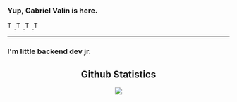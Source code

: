 ### Yup, Gabriel Valin is here. 
<a href="https://twitter.com/gvt3ch">
  <img  alt="Twitter" width="16px" src="https://img.shields.io/badge/Twitter-1DA1F2?style=for-the-badge&logo=twitter&logoColor=white" />
</a>
<a href="https://www.linkedin.com/in/gabriel-valin-1759801aa/">
  <img  alt="Twitter" width="16px" src="https://img.shields.io/badge/LinkedIn-0077B5?style=for-the-badge&logo=linkedin&logoColor=white" />
</a>
<a href="https://www.instagram.com/gabrielvalin.dev/">
  <img  alt="Twitter" width="16px" src="https://img.shields.io/badge/Instagram-E4405F?style=for-the-badge&logo=instagram&logoColor=white" />
</a>

<a href="https://gabrielvalin.me">
  <img  alt="Twitter" width="16px" src="https://img.shields.io/badge/dev.to-0A0A0A?style=for-the-badge&logo=dev.to&logoColor=white" />
</a>

<hr/>

### I'm little backend dev jr.

<h2 align="center"> Github Statistics </h2>
<p align="center">
    <img src="https://github-readme-stats.vercel.app/api?username=Gabriel-Valin&show_icons=true&title_color=222222&icon_color=03A87C&text_color=333333&bg_color=ffffff">
</p>
<br/>



